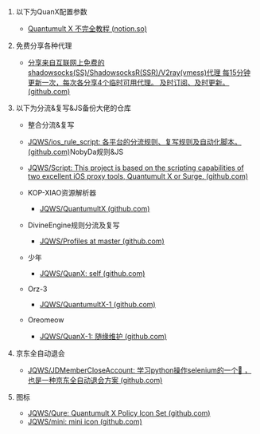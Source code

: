 1. 以下为QuanX配置参数

   - [Quantumult X 不完全教程 (notion.so)](https://www.notion.so/Quantumult-X-1d32ddc6e61c4892ad2ec5ea47f00917)

2. 免费分享各种代理

   - [分享来自互联网上免费的shadowsocks(SS)/ShadowsocksR(SSR)/V2ray(vmess)代理 每15分钟更新一次，每次各分享4个临时可用代理。 及时订阅、及时更新。 (github.com)](https://github.com/JQWS/free_proxy_ss)

3. 以下为分流&复写&JS备份大佬的仓库

   - 整合分流&复写

   - [JQWS/ios_rule_script: 各平台的分流规则、复写规则及自动化脚本。 (github.com)](https://github.com/JQWS/ios_rule_script)NobyDa规则&JS

   - [JQWS/Script: This project is based on the scripting capabilities of two excellent iOS proxy tools, Quantumult X or Surge. (github.com)](https://github.com/JQWS/Script)

   - KOP-XIAO资源解析器
     - [JQWS/QuantumultX (github.com)](https://github.com/JQWS/QuantumultX)
   - DivineEngine规则分流及复写
     -  [JQWS/Profiles at master (github.com)](https://github.com/JQWS/Profiles/tree/master)
   - 少年
     - [JQWS/QuanX: self (github.com)](https://github.com/JQWS/QuanX)
   - Orz-3
     - [JQWS/QuantumultX-1 (github.com)](https://github.com/JQWS/QuantumultX-1)
   - Oreomeow
     - [JQWS/QuanX-1: 随缘维护 (github.com)](https://github.com/JQWS/QuanX-1)

4. 京东全自动退会

   - [JQWS/JDMemberCloseAccount: 学习python操作selenium的一个🌰 ，也是一种京东全自动退会方案 (github.com)](https://github.com/JQWS/JDMemberCloseAccount)

5. 图标

   - [JQWS/Qure: Quantumult X Policy Icon Set (github.com)](https://github.com/JQWS/Qure)
   - [JQWS/mini: mini icon (github.com)](https://github.com/JQWS/mini)
